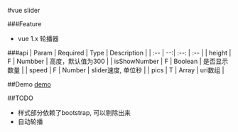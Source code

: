 #vue slider

###Feature
- vue 1.x 轮播器

###api
|  Param | Required | Type | Description |
| :-- | --:| :--: | :-- |
| height | F | Numbber | 高度，默认值为300 |
| isShowNumber | F | Boolean | 是否显示数量 |
| speed | F | Number | slider速度, 单位秒 |
| pics | T | Array | uri数组 |
		
##Demo
[demo](http://embed.plnkr.co/GeEB8dD9dmNnzmHtIzVh/)

##TODO
- 样式部分依赖了bootstrap, 可以剔除出来
- 自动轮播
